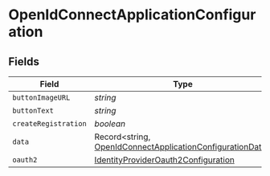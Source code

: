 # OpenIdConnectApplicationConfiguration


## Fields

| Field                                                                                                                         | Type                                                                                                                          | Required                                                                                                                      | Description                                                                                                                   |
| ----------------------------------------------------------------------------------------------------------------------------- | ----------------------------------------------------------------------------------------------------------------------------- | ----------------------------------------------------------------------------------------------------------------------------- | ----------------------------------------------------------------------------------------------------------------------------- |
| `buttonImageURL`                                                                                                              | *string*                                                                                                                      | :heavy_minus_sign:                                                                                                            | N/A                                                                                                                           |
| `buttonText`                                                                                                                  | *string*                                                                                                                      | :heavy_minus_sign:                                                                                                            | N/A                                                                                                                           |
| `createRegistration`                                                                                                          | *boolean*                                                                                                                     | :heavy_minus_sign:                                                                                                            | N/A                                                                                                                           |
| `data`                                                                                                                        | Record<string, [OpenIdConnectApplicationConfigurationData](../../models/shared/openidconnectapplicationconfigurationdata.md)> | :heavy_minus_sign:                                                                                                            | N/A                                                                                                                           |
| `oauth2`                                                                                                                      | [IdentityProviderOauth2Configuration](../../models/shared/identityprovideroauth2configuration.md)                             | :heavy_minus_sign:                                                                                                            | N/A                                                                                                                           |